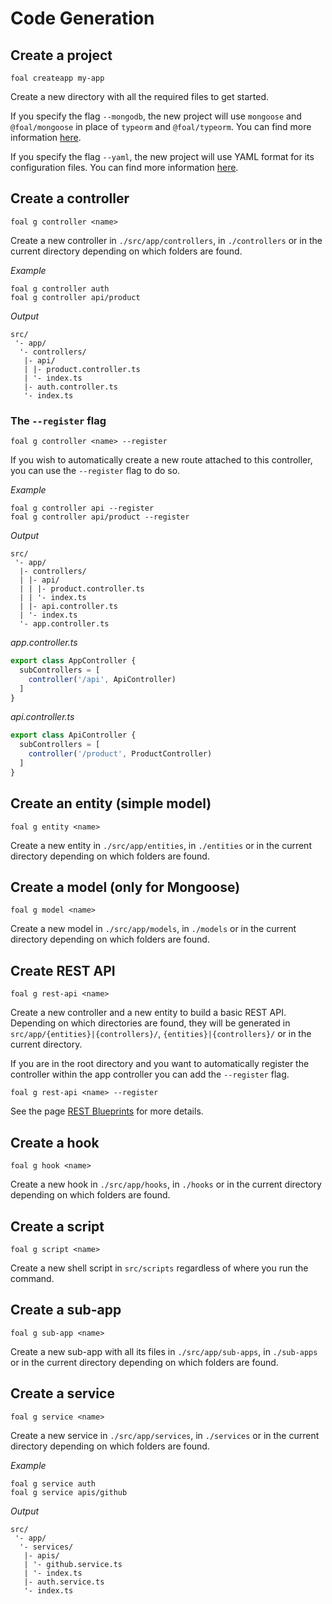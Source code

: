 # Code Generation

## Create a project

```shell
foal createapp my-app
```

Create a new directory with all the required files to get started.

If you specify the flag `--mongodb`, the new project will use `mongoose` and `@foal/mongoose` in place of `typeorm` and `@foal/typeorm`. You can find more information [here](../databases/using-another-orm.md).

If you specify the flag `--yaml`, the new project will use YAML format for its configuration files. You can find more information [here](../deployment-and-environments/configuration.md).

## Create a controller

```shell
foal g controller <name>
```

Create a new controller in `./src/app/controllers`, in `./controllers` or in the current directory depending on which folders are found.

*Example*
```shell
foal g controller auth
foal g controller api/product
```

*Output*
```
src/
 '- app/
  '- controllers/
   |- api/
   | |- product.controller.ts
   | '- index.ts
   |- auth.controller.ts
   '- index.ts
```

### The `--register` flag

```shell
foal g controller <name> --register
```

If you wish to automatically create a new route attached to this controller, you can use the `--register` flag to do so.

*Example*
```shell
foal g controller api --register
foal g controller api/product --register
```

*Output*
```
src/
 '- app/
  |- controllers/
  | |- api/
  | | |- product.controller.ts
  | | '- index.ts
  | |- api.controller.ts
  | '- index.ts
  '- app.controller.ts
```

*app.controller.ts*
```typescript
export class AppController {
  subControllers = [
    controller('/api', ApiController)
  ]
}
```

*api.controller.ts*
```typescript
export class ApiController {
  subControllers = [
    controller('/product', ProductController)
  ]
}
```

## Create an entity (simple model)

```shell
foal g entity <name>
```

Create a new entity in `./src/app/entities`, in `./entities` or in the current directory depending on which folders are found.

## Create a model (only for Mongoose)

```shell
foal g model <name>
```

Create a new model in `./src/app/models`, in `./models` or in the current directory depending on which folders are found.

## Create REST API

```shell
foal g rest-api <name>
```

Create a new controller and a new entity to build a basic REST API. Depending on which directories are found, they will be generated in `src/app/{entities}|{controllers}/`, `{entities}|{controllers}/` or in the current directory.

If you are in the root directory and you want to automatically register the controller within the app controller you can add the `--register` flag.

```shell
foal g rest-api <name> --register
```

See the page [REST Blueprints](../api-section/rest-blueprints.md) for more details.

## Create a hook

```shell
foal g hook <name>
```

Create a new hook in `./src/app/hooks`, in `./hooks` or in the current directory depending on which folders are found.

## Create a script

```shell
foal g script <name>
```

Create a new shell script in `src/scripts` regardless of where you run the command.


## Create a sub-app

```shell
foal g sub-app <name>
```

Create a new sub-app with all its files in `./src/app/sub-apps`, in `./sub-apps` or in the current directory depending on which folders are found.

## Create a service

```shell
foal g service <name>
```

Create a new service in `./src/app/services`, in `./services` or in the current directory depending on which folders are found.

*Example*
```shell
foal g service auth
foal g service apis/github
```

*Output*
```
src/
 '- app/
  '- services/
   |- apis/
   | '- github.service.ts
   | '- index.ts
   |- auth.service.ts
   '- index.ts
```